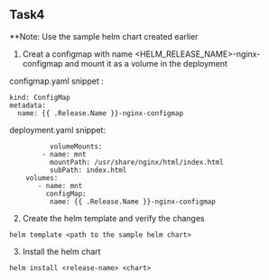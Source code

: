 ## Task4 
**Note: Use the sample helm chart created earlier 
1. Creat a configmap with name <HELM_RELEASE_NAME>-nginx-configmap and mount it as a volume in the deployment

 configmap.yaml snippet :
  ```
  kind: ConfigMap
  metadata:
    name: {{ .Release.Name }}-nginx-configmap
  ```
  
  
  deployment.yaml snippet: 
  
  ```
            volumeMounts:
          - name: mnt
            mountPath: /usr/share/nginx/html/index.html
            subPath: index.html
      volumes:
         - name: mnt
           configMap:
            name: {{ .Release.Name }}-nginx-configmap
  
  ```

2. Create the helm template and verify the changes
```
helm template <path to the sample helm chart>
```

3. Install the helm chart 
 ```
 helm install <release-name> <chart>
 ```
